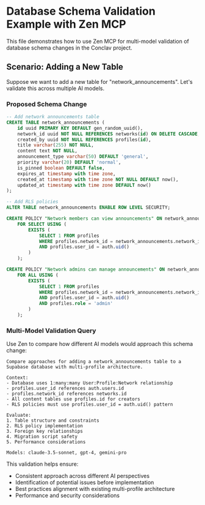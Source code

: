 # Database Schema Validation Example with Zen MCP

This file demonstrates how to use Zen MCP for multi-model validation of database schema changes in the Conclav project.

## Scenario: Adding a New Table

Suppose we want to add a new table for "network_announcements". Let's validate this across multiple AI models.

### Proposed Schema Change

```sql
-- Add network announcements table
CREATE TABLE network_announcements (
    id uuid PRIMARY KEY DEFAULT gen_random_uuid(),
    network_id uuid NOT NULL REFERENCES networks(id) ON DELETE CASCADE,
    created_by uuid NOT NULL REFERENCES profiles(id),
    title varchar(255) NOT NULL,
    content text NOT NULL,
    announcement_type varchar(50) DEFAULT 'general',
    priority varchar(20) DEFAULT 'normal',
    is_pinned boolean DEFAULT false,
    expires_at timestamp with time zone,
    created_at timestamp with time zone NOT NULL DEFAULT now(),
    updated_at timestamp with time zone DEFAULT now()
);

-- Add RLS policies
ALTER TABLE network_announcements ENABLE ROW LEVEL SECURITY;

CREATE POLICY "Network members can view announcements" ON network_announcements
    FOR SELECT USING (
        EXISTS (
            SELECT 1 FROM profiles 
            WHERE profiles.network_id = network_announcements.network_id 
            AND profiles.user_id = auth.uid()
        )
    );

CREATE POLICY "Network admins can manage announcements" ON network_announcements
    FOR ALL USING (
        EXISTS (
            SELECT 1 FROM profiles 
            WHERE profiles.network_id = network_announcements.network_id 
            AND profiles.user_id = auth.uid() 
            AND profiles.role = 'admin'
        )
    );
```

### Multi-Model Validation Query

Use Zen to compare how different AI models would approach this schema change:

```
Compare approaches for adding a network_announcements table to a Supabase database with multi-profile architecture. 

Context:
- Database uses 1:many:many User:Profile:Network relationship
- profiles.user_id references auth.users.id 
- profiles.network_id references networks.id
- All content tables use profiles.id for creators
- RLS policies must use profiles.user_id = auth.uid() pattern

Evaluate:
1. Table structure and constraints
2. RLS policy implementation 
3. Foreign key relationships
4. Migration script safety
5. Performance considerations

Models: claude-3.5-sonnet, gpt-4, gemini-pro
```

This validation helps ensure:
- Consistent approach across different AI perspectives
- Identification of potential issues before implementation
- Best practices alignment with existing multi-profile architecture
- Performance and security considerations